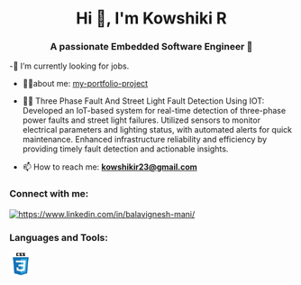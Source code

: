 <h1 align="center">Hi 👋, I'm Kowshiki R</h1>
<h3 align="center">A passionate Embedded Software Engineer 🚀</h3>

-🌱 I’m currently looking for jobs.

- 👨‍💻about me: [my-portfolio-project](https://balavignesh-mca.github.io/my-portfolio-project/)

- 👨‍💻 Three Phase Fault And Street Light Fault Detection Using IOT:
  Developed an IoT-based system for real-time detection of three-phase power faults and street light failures.
  Utilized sensors to monitor electrical parameters and lighting status, with automated alerts for quick maintenance.
  Enhanced infrastructure reliability and efficiency by providing timely fault detection and actionable insights.
  


- 📫 How to reach me: **kowshikir23@gmail.com**

<h3 align="left">Connect with me:</h3>
<p align="left">
<a href="https://www.linkedin.com/in/balavignesh-mani/" target="blank"><img align="center" src="https://raw.githubusercontent.com/rahuldkjain/github-profile-readme-generator/master/src/images/icons/Social/linked-in-alt.svg" alt="https://www.linkedin.com/in/balavignesh-mani/" height="30" width="40" /></a>
</p>

<h3 align="left">Languages and Tools:</h3>
<p align="left"> <a href="https://www.w3schools.com/css/" target="_blank" rel="noreferrer"> <img src="https://raw.githubusercontent.com/devicons/devicon/master/icons/css3/css3-original-wordmark.svg" alt="css3" width="40" height="40"/> </a> </p>

